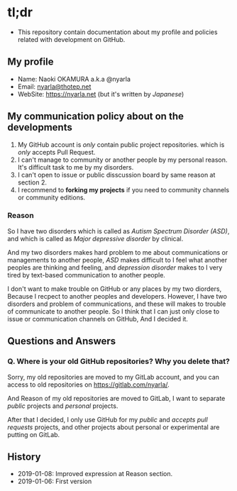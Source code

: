 tl;dr
=====

  * This repository contain documentation about my profile and policies related with development on GitHub.

My profile
----------

  * Name: Naoki OKAMURA a.k.a @nyarla
  * Email: <nyarla@thotep.net>
  * WebSite: <https://nyarla.net> (but it's written by *Japanese*)

My communication policy about on the developments
-------------------------------------------------

  1. My GitHub account is *only* contain public project repositories. which is *only* accepts Pull Request.
  2. I can't manage to community or another people by my personal reason. It's difficult task to me by my disorders.
  3. I can't open to issue or public disscussion board by same reason at section 2.
  4. I recommend to **forking my projects** if you need to community channels or community editions.

### Reason

So I have two disorders which is called as *Autism Spectrum Disorder (ASD)*,
and which is called as *Major depressive disorder* by clinical.

And my two disorders makes hard problem to me about communications or managements to another people,
*ASD* makes difficult to I feel what another peoples are thinking and feeling,
and *depression disorder* makes to I very tired by text-based communication to another people.

I don't want to make trouble on GitHub or any places by my two diorders, Because I recpect to another peoples and developers.
However, I have two disorders and problem of communications, and these will makes to trouble of communicate to another people.
So I think that I can just only close to issue or communication channels on GitHub, And I decided it.

Questions and Answers
---------------------

### Q. Where is your old GitHub repositories? Why you delete that?

Sorry, my old repositories are moved to my GitLab account,
and you can access to old repositories on <https://gitlab.com/nyarla/>.

And Reason of my old repositories are moved to GitLab,
I want to separate *public* projects and *personal* projects.

After that I decided, I only use GitHub for my *public* and *accepts pull requests* projects,
and other projects about personal or experimental are putting on GitLab.

History
-------
  
  * 2019-01-08: Improved expression at Reason section.
  * 2019-01-06: First version
